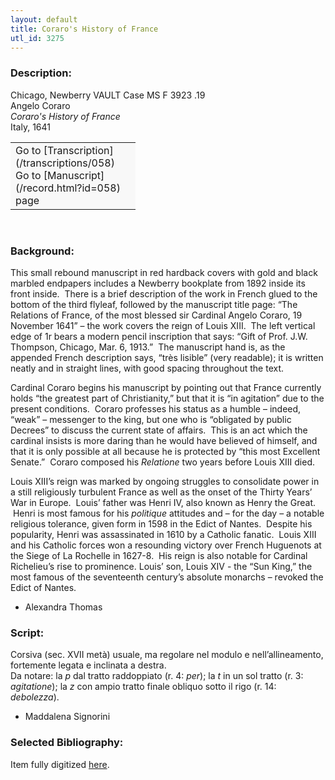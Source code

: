 ```yaml
---
layout: default
title: Coraro's History of France
utl_id: 3275
---
```


### Description:

Chicago, Newberry VAULT Case MS F 3923 .19<br>
Angelo Coraro<br>
_Coraro's History of France_<br>
Italy, 1641

<table border="0.5" cellpadding="1" cellspacing="1" style="width: 200px; background-color:#F8F8F8;"><tbody><tr><td>Go to [Transcription](/transcriptions/058)<br>
Go to [Manuscript](/record.html?id=058) page</td></tr></tbody></table> 

### Background:

This small rebound manuscript in red hardback covers with gold and black marbled endpapers includes a Newberry bookplate from 1892 inside its front inside.  There is a brief description of the work in French glued to the bottom of the third flyleaf, followed by the manuscript title page: “The Relations of France, of the most blessed sir Cardinal Angelo Coraro, 19 November 1641” – the work covers the reign of Louis XIII.  The left vertical edge of 1r bears a modern pencil inscription that says: “Gift of Prof. J.W. Thompson, Chicago, Mar. 6, 1913.”  The manuscript hand is, as the appended French description says, “très lisible” (very readable); it is written neatly and in straight lines, with good spacing throughout the text.

Cardinal Coraro begins his manuscript by pointing out that France currently holds “the greatest part of Christianity,” but that it is “in agitation” due to the present conditions.  Coraro professes his status as a humble – indeed, “weak” – messenger to the king, but one who is “obligated by public Decrees” to discuss the current state of affairs.  This is an act which the cardinal insists is more daring than he would have believed of himself, and that it is only possible at all because he is protected by “this most Excellent Senate.”  Coraro composed his <i>Relatione</i> two years before Louis XIII died.

Louis XIII’s reign was marked by ongoing struggles to consolidate power in a still religiously turbulent France as well as the onset of the Thirty Years’ War in Europe.  Louis’ father was Henri IV, also known as Henry the Great.  Henri is most famous for his <i>politique</i> attitudes and – for the day – a notable religious tolerance, given form in 1598 in the Edict of Nantes.  Despite his popularity, Henri was assassinated in 1610 by a Catholic fanatic.  Louis XIII and his Catholic forces won a resounding victory over French Huguenots at the Siege of La Rochelle in 1627-8.  His reign is also notable for Cardinal Richelieu’s rise to prominence. Louis’ son, Louis XIV - the “Sun King,” the most famous of the seventeenth century’s absolute monarchs – revoked the Edict of Nantes.

- Alexandra Thomas

### Script:

Corsiva (sec. XVII metà) usuale, ma regolare nel modulo e nell’allineamento, fortemente legata e inclinata a destra.<br>
Da notare: la _p_ dal tratto raddoppiato (r. 4: _per_); la _t_ in un sol tratto (r. 3: _agitatione_); la _z_ con ampio tratto finale obliquo sotto il rigo (r. 14: _debolezza_).<br>
- Maddalena Signorini

### Selected Bibliography:

Item fully digitized [here](http://digcoll.newberry.org/#/item/ia-case_ms_f_3923_19).

